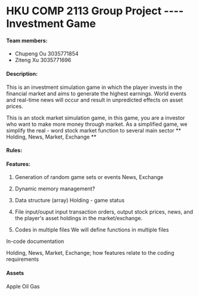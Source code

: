 # HKU COMP 2113 Group Project ---- Investment Game

#### Team members:
- Chupeng Ou 3035771854
- Ziteng Xu 3035771696

#### Description:

This is an investment simulation game in which the player invests in the financial market and aims 
to generate the highest earnings. World events and real-time news will occur and result in 
unpredicted effects on asset prices. 

This is an stock market simulation game, in this game, you are a investor
who want to make more money through market. As a simplified game, we simplify the real - 
word stock market function to several main sector ** Holding, News, Market, Exchange **

#### Rules:


#### Features:

1. Generation of random game sets or events
  News, Exchange

2. Dynamic memory management? 

3. Data structure (array)
  Holding - game status
  
4. File input/ouput 
  input transaction orders, output stock prices, news, and the player's asset holdings in the market/exchange.
  
5. Codes in multiple files
  We will define functions in multiple files
  
  
In-code documentation

Holding, News, Market, Exchange;
how features relate to the coding requirements


#### Assets

Apple
Oil
Gas
